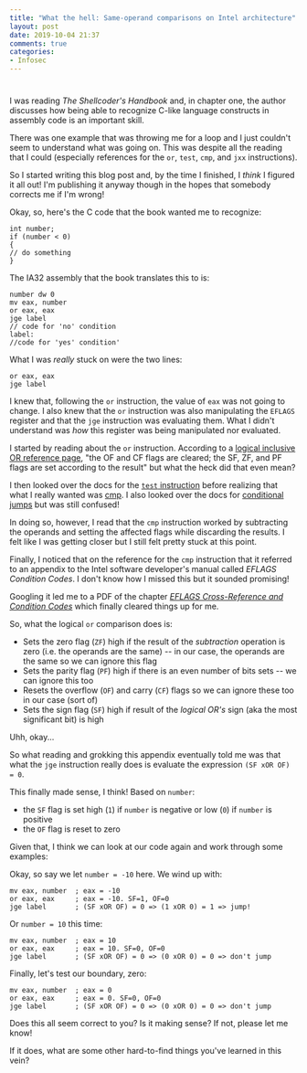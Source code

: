 ```yaml
---
title: "What the hell: Same-operand comparisons on Intel architecture"
layout: post
date: 2019-10-04 21:37
comments: true
categories: 
- Infosec
---
```

# 

I was reading _The Shellcoder's Handbook_ and, in chapter one, the author
discusses how being able to recognize C-like language constructs in assembly
code is an important skill.

There was one example that was throwing me for a loop and I just couldn't seem to
understand what was going on. This was despite all the reading that I could
(especially references for the `or`, `test`, `cmp`, and `jxx` instructions).

So I started writing this blog post and, by the time I finished, I _think_ I
figured it all out! I'm publishing it anyway though in the hopes that somebody
corrects me if I'm wrong!

Okay, so, here's the C code that the book wanted me to recognize:

```
int number;
if (number < 0)
{
// do something
}
```

The IA32 assembly that the book translates this to is:

```
number dw 0
mv eax, number
or eax, eax
jge label
// code for 'no' condition
label:
//code for 'yes' condition'
```

What I was _really_ stuck on were the two lines:

```
or eax, eax
jge label
```

I knew that, following the `or` instruction, the value of `eax` was not going to
change. I also knew that the `or` instruction was also manipulating the `EFLAGS`
register and that the `jge` instruction was evaluating them. What I didn't
understand was _how_ this register was being manipulated nor evaluated.

I started by reading about the `or` instruction. According to a [logical
inclusive OR reference page](https://www.felixcloutier.com/x86/or), "the OF and
CF flags are cleared; the SF, ZF, and PF flags are set according to the result"
but what the heck did that even mean?

I then looked over the docs for the [`test`
instruction](https://www.felixcloutier.com/x86/test) before realizing that what
I really wanted was [cmp](https://www.felixcloutier.com/x86/cmp). I also looked
over the docs for [conditional jumps](https://www.felixcloutier.com/x86/jcc) but
was still confused!

In doing so, however, I read that the `cmp` instruction worked by subtracting
the operands and setting the affected flags while discarding the results. I felt
like I was getting closer but I still felt pretty stuck at this point.

Finally, I noticed that on the reference for the `cmp` instruction that it
referred to an appendix to the Intel software developer's manual called _EFLAGS
Condition Codes_. I don't know how I missed this but it sounded promising!

Googling it led me to a PDF of the chapter _[EFLAGS Cross-Reference and
Condition Codes](https://www.cs.utexas.edu/~byoung/cs429/condition-codes.pdf)_
which finally cleared things up for me.

So, what the logical `or` comparison does is:

* Sets the zero flag (`ZF`) high if the result of the _subtraction_ operation is
  zero (i.e. the operands are the same) -- in our case, the operands are the
  same so we can ignore this flag
* Sets the parity flag (`PF`) high if there is an even number of bits sets -- we
  can ignore this too
* Resets the overflow (`OF`) and carry (`CF`) flags so we can ignore these too
  in our case (sort of)
* Sets the sign flag (`SF`) high if result of the _logical OR's_ sign (aka the
  most significant bit) is high

Uhh, okay...

So what reading and grokking this appendix eventually told me was that what the
`jge` instruction really does is evaluate the expression `(SF xOR OF) = 0`.

This finally made sense, I think! Based on `number`:

* the `SF` flag is set high (`1`) if `number` is negative or low (`0`) if
  `number` is positive
* the `OF` flag is reset to zero

Given that, I think we can look at our code again and work through some
examples:

Okay, so say we let `number = -10` here. We wind up with:

```
mv eax, number  ; eax = -10
or eax, eax     ; eax = -10. SF=1, OF=0
jge label       ; (SF xOR OF) = 0 => (1 xOR 0) = 1 => jump!
```

Or `number = 10` this time:

```
mv eax, number  ; eax = 10
or eax, eax     ; eax = 10. SF=0, OF=0
jge label       ; (SF xOR OF) = 0 => (0 xOR 0) = 0 => don't jump
```

Finally, let's test our boundary, zero:

```
mv eax, number  ; eax = 0
or eax, eax     ; eax = 0. SF=0, OF=0
jge label       ; (SF xOR OF) = 0 => (0 xOR 0) = 0 => don't jump
```

Does this all seem correct to you? Is it making sense? If not, please let me
know!

If it does, what are some other hard-to-find things you've learned in this vein?